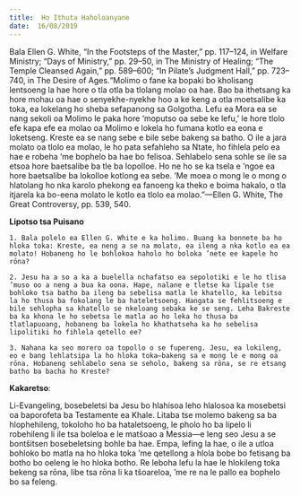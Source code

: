 ```yaml
---
title:  Ho Ithuta Haholoanyane
date:  16/08/2019
---
```


Bala Ellen G. White, “In the Footsteps of the Master,” pp. 117–124, in Welfare Ministry; “Days of Ministry,” pp. 29–50, in The Ministry of Healing; “The Temple Cleansed Again,” pp. 589–600; “In Pilate’s Judgment Hall,” pp. 723–740, in The Desire of Ages.“Molimo o fane ka bopaki bo kholisang lentsoeng la hae hore o tla otla ba tlolang molao oa hae. Bao ba ithetsang ka hore mohau oa hae o senyekhe-nyekhe hoo a ke keng a otla moetsalibe ka toka, ea lokelang ho sheba sefapanong sa Golgotha. Lefu ea Mora ea se nang sekoli oa Molimo le paka hore ‘moputso oa sebe ke lefu,’ le hore tlolo efe kapa efe ea molao oa Molimo e lokela ho fumana kotlo ea eona e loketseng. Kreste ea se nang sebe e bile sebe bakeng sa batho. O ile a jara molato oa tlolo ea molao, le ho pata sefahleho sa Ntate, ho fihlela pelo ea hae e robeha ’me bophelo ba hae bo felisoa. Sehlabelo sena sohle se ile sa etsoa hore baetsalibe ba tle ba lopolloe. Ho ne ho se ka tsela e ’ngoe ea hore baetsalibe ba lokolloe kotlong ea sebe. ’Me moea o mong le o mong o hlatolang ho nka karolo phekong ea fanoeng ka theko e boima hakalo, o tla itjarela ka bo-eena molato le kotlo ea tlolo ea molao.”—Ellen G. White, The Great Controversy, pp. 539, 540.

**Lipotso tsa Puisano**

`1.	Bala polelo ea Ellen G. White e ka holimo. Buang ka bonnete ba ho hloka toka: Kreste, ea neng a se na molato, ea ileng a nka kotlo ea ea molato! Hobaneng ho le bohlokoa haholo ho boloka ’nete ee kapele ho rōna?`

`2.	Jesu ha a so a ka a buelella nchafatso ea sepolotiki e le ho tlisa ’muso oo a neng a bua ka oona. Hape, nalane e tletse ka lipale tse bohloko tsa batho ba ileng ba sebelisa matla le khatello, ka lebitso la ho thusa ba fokolang le ba hateletsoeng. Hangata se fehlitsoeng e bile sehlopha sa khatello se nkeloang sebaka ke se seng. Leha Bakreste ba ka khona le ho sebetsa le matla ao ho leka ho thusa ba tlatlapuoang, hobaneng ba lokela ho khathatseha ka ho sebelisa lipolitiki ho fihlela qetello ee?`

`3.	Nahana ka seo morero oa topollo o se fupereng. Jesu, ea lokileng, eo e bang lehlatsipa la ho hloka toka—bakeng sa e mong le e mong oa rōna. Hobaneng sehlabelo sena se seholo, bakeng sa rōna, se re etsang batho ba bacha ho Kreste?`

**Kakaretso**:

Li-Evangeling, bosebeletsi ba Jesu bo hlahisoa leho hlalosoa ka mosebetsi oa baporofeta ba Testamente ea Khale. Litaba tse molemo bakeng sa ba hlophehileng, tokoloho ho ba hataletsoeng, le pholo ho ba lipelo li robehileng li ile tsa boleloa e le matšoao a Messia—e leng seo Jesu a se bontšitsen bosebeletsing bohle ba hae. Empa, lefing la hae, o ile a utloa bohloko bo matla na ho hloka toka ’me qetellong a hlola bobe bo fetisang ba botho bo oeleng le ho hloka botho. Re leboha lefu la hae le hlokileng toka bekeng sa rōna, libe tsa rōna li ka tšoareloa, ’me re na le pallo ea bophelo bo sa feleng.